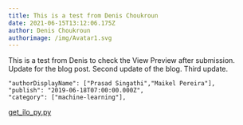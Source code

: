 ```yaml
---
title: This is a test from Denis Choukroun
date: 2021-06-15T13:12:06.175Z
author: Denis Choukroun
authorimage: /img/Avatar1.svg
---
```

This is a test from Denis to check the View Preview after submission.
Update for the blog post.
Second update of the blog.
Third update.

```
"authorDisplayName": ["Prasad Singathi","Maikel Pereira"],
"publish": "2019-06-18T07:00:00.000Z",
"category": ["machine-learning"],
```

[get\_ilo\_py.py](https://github.com/HewlettPackard/python-ilorest-library/blob/master/examples/Redfish/get_ilo_ip.py)